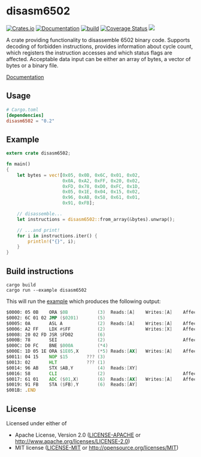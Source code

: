 # disasm6502

[![Crates.io](https://img.shields.io/crates/v/disasm6502.svg)](https://crates.io/crates/disasm6502)
[![Documentation](https://docs.rs/disasm6502/badge.svg)](https://docs.rs/disasm6502)
[![build](https://github.com/kondrak/disasm6502/actions/workflows/rust.yml/badge.svg)](https://github.com/kondrak/disasm6502/actions/workflows/rust.yml)
[![Coverage Status](https://coveralls.io/repos/github/kondrak/disasm6502/badge.svg?branch=master)](https://coveralls.io/github/kondrak/disasm6502?branch=master)
![](https://img.shields.io/crates/l/json.svg)

A crate providing functionality to disassemble 6502 binary code. Supports decoding of forbidden instructions, provides information about cycle count, which registers the instruction accesses and which status flags are affected. Acceptable data input can be either an array of bytes, a vector of bytes or a binary file.

[Documentation](https://docs.rs/disasm6502)

Usage
-----
```toml
# Cargo.toml
[dependencies]
disasm6502 = "0.2"
```

Example
-------
```rust
extern crate disasm6502;

fn main()
{
    let bytes = vec![0x05, 0x0B, 0x6C, 0x01, 0x02,
                     0x0A, 0xA2, 0xFF, 0x20, 0x02,
                     0xFD, 0x78, 0xD0, 0xFC, 0x1D,
                     0x05, 0x1E, 0x04, 0x15, 0x02,
                     0x96, 0xAB, 0x58, 0x61, 0x01,
                     0x91, 0xFB];

    // disassemble...
    let instructions = disasm6502::from_array(&bytes).unwrap();

    // ...and print!
    for i in instructions.iter() {
        println!("{}", i);
    }
}
```

Build instructions
------------------

```
cargo build
cargo run --example disasm6502
```

This will run the [example](https://github.com/kondrak/disasm6502/blob/master/examples/disasm6502.rs) which produces the following output:

```asm
$0000: 05 0B    ORA $0B           (3)  Reads:[A]    Writes:[A]    Affects:[NZ]
$0002: 6C 01 02 JMP ($0201)       (5)                             
$0005: 0A       ASL A             (2)  Reads:[A]    Writes:[A]    Affects:[NZC]
$0006: A2 FF    LDX #$FF          (2)               Writes:[X]    Affects:[NZ]
$0008: 20 02 FD JSR $FD02         (6)                             
$000B: 78       SEI               (2)                             Affects:[I]
$000C: D0 FC    BNE $000A         (*4)                            
$000E: 1D 05 1E ORA $1E05,X       (*5) Reads:[AX]   Writes:[A]    Affects:[NZ]
$0011: 04 15    NOP $15       ??? (3)                             
$0013: 02       HLT           ??? (1)                             
$0014: 96 AB    STX $AB,Y         (4)  Reads:[XY]                 
$0016: 58       CLI               (2)                             Affects:[I]
$0017: 61 01    ADC ($01,X)       (6)  Reads:[AX]   Writes:[A]    Affects:[NVZC]
$0019: 91 FB    STA ($FB),Y       (6)  Reads:[AY]                 
$001B: .END
```

## License

Licensed under either of

 * Apache License, Version 2.0 ([LICENSE-APACHE](LICENSE-APACHE) or http://www.apache.org/licenses/LICENSE-2.0)
 * MIT license ([LICENSE-MIT](LICENSE-MIT) or http://opensource.org/licenses/MIT)
